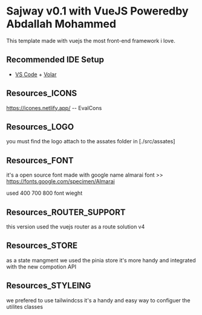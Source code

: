 # Sajway v0.1 with VueJS Poweredby Abdallah Mohammed

This template made with vuejs the most front-end framework i love.

## Recommended IDE Setup

- [VS Code](https://code.visualstudio.com/) + [Volar](https://marketplace.visualstudio.com/items?itemName=Vue.volar)



## Resources_ICONS

https://icones.netlify.app/ -- EvaICons

## Resources_LOGO

you must find the logo attach to the assates folder in [./src/assates]


## Resources_FONT

it's a open source font made with google name almarai font >> https://fonts.google.com/specimen/Almarai

used 400 700 800 font wieght


## Resources_ROUTER_SUPPORT

this version used the vuejs router as a route solution v4

## Resources_STORE

as a state mangment we used the pinia store it's more handy and integrated with the new compotion API 


## Resources_STYLEING

we prefered to use tailwindcss it's a handy and easy way to configuer the utilites classes




